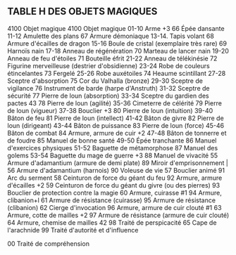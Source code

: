 ## TABLE H DES OBJETS MAGIQUES


4100 Objet magique 4100 Objet magique
01-10 Arme +3 66  Épée dansante
11-12 Amulette des plans 67 Armure démoniaque
13-14. Tapis volant 68 Armure d'écailles de dragon
15-16 Boule de cristal (exemplaire très rare) 69  Harnoïs nain
17-18 Anneau de régénération 70 Marteau de lancer nain
19-20 Anneau de feu d'étoiles 71 Bouteille éfrit
21-22 Anneau de télékinésie 72 Figurine merveilleuse (destrier d'obsidienne)
23-24 Robe de couleurs étincelantes 73  Fergelé
25-26 Robe auxétoiles 74 Heaume scintillant
27-28 Sceptre d'absorption 75 Cor du Valhalla (bronze)
29-30  Sceptre de vigilance 76 Instrument de barde (harpe d'Anstruth)
31-32 Sceptre de sécurité 77 Pierre de loun (absorption)
33-34 Sceptre du gardien des pactes 43 78 Pierre de loun (agilité)
35-36  Cimeterre de célérité 79 Pierre de loun (vigueur)
37-38 Bouclier +3 80 Pierre de loun (intuition)
39-40 Bâton de feu 81 Pierre de loun (intellect)
41-42 Bâton de givre 82 Pierre de loun (dirigeant)
43-44 Bâton de puissance 83 Pierre de loun (force)
45-46 Bâton de combat 84 Armure, armure de cuir +2
47-48 Bâton de tonnerre et de foudre 85 Manuel de bonne santé
49-50 Épée tranchante 86 Manuel d'exercices physiques
51-52 Baguette de métamorphose 87 Manuel des golems
53-54 Baguette du mage de guerre +3 88 Manuel de vivacité
55 Armure d'adamantium (armure de demi plate) 89 Miroir d'emprisonnement |
56 Armure d'adamantium (harnois) 90  Voleuse de vie
57 Bouclier animé 91 Arc du serment
58 Ceinturon de force du géant du feu 92 Armure, armure d'écailles +2
59 Ceinturon de force du géant du givre (ou des pierres) 93 Bouclier de protection contre la magie
60 Armure, cuirasse #1 94 Armure, clibanion+l
61 Armure de résistance (cuirasse) 95 Armure de résistance (clibanion)
62  Cierge d'invocation 96 Armure, armure de cuir clouté #1
63 Armure, cotte de mailles +2 97 Armure de résistance (armure de cuir clouté)
64 Armure, chemise de mailles 42 98 Traité de perspicacité
65 Cape de l'arachnide 99 Traité d'autorité et d'influence

00 Traité de compréhension
